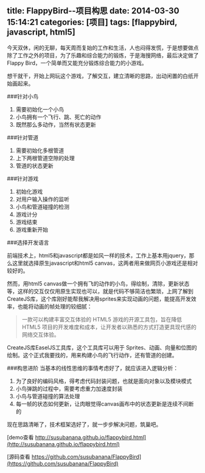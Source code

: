 title: FlappyBird--项目构思
date: 2014-03-30 15:14:21
categories: [项目]
tags: [flappybird, javascript, html5]
---

今天双休，闲的无聊，每天周而复始的工作和生活，人也闷得发慌，于是想要做点除了工作之外的项目，为了乐趣和综合能力的锻炼，于是海搜网络，最后决定做了Flappy Bird，一个简单而又能充分锻炼综合能力的小游戏。

想干就干，开始上网玩这个游戏，了解交互，建立清晰的思路，出动闲置的白纸开始画起来。

###针对小鸟

1. 需要初始化一个小鸟
2. 小鸟拥有一个飞行、跳、死亡的动作
3. 既然那么多动作，当然有状态更新

###针对管道

1. 需要初始化多根管道
2. 上下两根管道空隙的处理
3. 管道的状态更新

<!--more-->

###针对游戏

1. 初始化游戏
2. 对用户输入操作的监听
3. 小鸟和管道碰撞的检测
4. 游戏计分
5. 游戏结束
6. 游戏重新开始

###选择开发语言

前端技术上，html5和javascript都是如风一样的技术，工作上基本用jquery，那么这里就选择原生javascript和html5 canvas，这两者用来做网页小游戏还是相对较好的。

然而，用html5 canvas做一个拥有飞的动作的小鸟，得绘制，清除，更新状态等，这样的交互仅仅用原生实现也可以，就是代码不够简洁也繁琐，上网了解到CreateJS库，这个库刚好能帮我解决用sprites来实现动画的问题，能提高开发效率，也能将动画的帧处理的较细腻：

> 一款可以构建丰富交互体验的 HTML5 游戏的开源工具包，旨在降低 HTML5 项目的开发难度和成本，让开发者以熟悉的方式打造更具现代感的网络交互体验。

CreateJS库EaselJS工具库，这个工具库可以用于 Sprites、动画、向量和位图的绘制。这个正式我要找的，用来构建小鸟的飞行动作，还有管道的创建。

###构思进阶
当基本的线性思维的事情考虑好了，就应该进入逻辑分析：

1. 为了良好的编码风格，得考虑代码封装问题，也就是面向对象以及模块模式
2. 小鸟弹跳的过程中，需要考虑重力加速度封装
3. 小鸟与管道碰撞的算法处理
4. 每一帧的状态如何更新，让肉眼觉得canvas画布中的状态更新是连续不间断的

现在思路清晰了，技术框架选好了，就一步步解决问题，筑巢吧。

[demo查看 http://susubanana.github.io/flappybird.html](http://susubanana.github.io/flappybird.html)

[源码查看 https://github.com/susubanana/FlappyBird](https://github.com/susubanana/FlappyBird)







